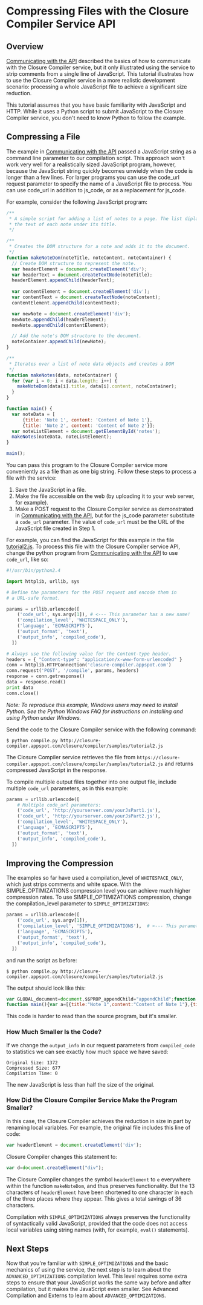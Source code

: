 # Compressing Files with the Closure Compiler Service API

## Overview

[Communicating with the API](api-tutorial-1.md) described the basics of how to communicate with the
Closure Compiler service, but it only illustrated using the service to strip comments from a single
line of JavaScript. This tutorial illustrates how to use the Closure Compiler service in a more
realistic development scenario: processing a whole JavaScript file to achieve a significant size
reduction.

This tutorial assumes that you have basic familiarity with JavaScript and HTTP. While it uses a
Python script to submit JavaScript to the Closure Compiler service, you don't need to know Python
to follow the example.

## Compressing a File

The example in [Communicating with the API](api-tutorial-1.md) passed a JavaScript string as a
command line parameter to our compilation script. This approach won't work very well for a
realistically sized JavaScript program, however, because the JavaScript string quickly becomes
unwieldy when the code is longer than a few lines. For larger programs you can use the code_url
request parameter to specify the name of a JavaScript file to process. You can use code_url in
addition to js_code, or as a replacement for js_code.

For example, consider the following JavaScript program:

```js
/**
 * A simple script for adding a list of notes to a page. The list diplays
 * the text of each note under its title.
 */

/**
 * Creates the DOM structure for a note and adds it to the document.
 */
function makeNoteDom(noteTitle, noteContent, noteContainer) {
  // Create DOM structure to represent the note.
  var headerElement = document.createElement('div');
  var headerText = document.createTextNode(noteTitle);
  headerElement.appendChild(headerText);
  
  var contentElement = document.createElement('div');
  var contentText = document.createTextNode(noteContent);
  contentElement.appendChild(contentText);

  var newNote = document.createElement('div');
  newNote.appendChild(headerElement);
  newNote.appendChild(contentElement);

  // Add the note's DOM structure to the document.
  noteContainer.appendChild(newNote);
}

/**
 * Iterates over a list of note data objects and creates a DOM
 */
function makeNotes(data, noteContainer) {
  for (var i = 0; i < data.length; i++) {
    makeNoteDom(data[i].title, data[i].content, noteContainer);
  }
}

function main() {
  var noteData = [
      {title: 'Note 1', content: 'Content of Note 1'},
      {title: 'Note 2', content: 'Content of Note 2'}];
  var noteListElement = document.getElementById('notes');
  makeNotes(noteData, noteListElement);
}

main();
```

You can pass this program to the Closure Compiler service more conveniently as a file than as one
big string. Follow these steps to process a file with the service:

 1. Save the JavaScript in a file.
 2. Make the file accessible on the web (by uploading it to your web server, for example).
 3. Make a POST request to the Closure Compiler service as demonstrated in
    [Communicating with the API](api-tutorial-1.md), but for the js_code parameter substitute a
    `code_url` parameter. The value of `code_url` must be the URL of the JavaScript file created
    in Step 1.

For example, you can find the JavaScript for this example in the file
[tutorial2.js](http://closure-compiler.appspot.com/closure/compiler/samples/tutorial2.js).
To process this file with the Closure Compiler service API, change the python program from
[Communicating with the API](api-tutorial-1.md) to use `code_url`, like so:

```python
#!/usr/bin/python2.4

import httplib, urllib, sys

# Define the parameters for the POST request and encode them in
# a URL-safe format.

params = urllib.urlencode([
    ('code_url', sys.argv[1]), # <--- This parameter has a new name!
    ('compilation_level', 'WHITESPACE_ONLY'),
    ('language', 'ECMASCRIPT5'),
    ('output_format', 'text'),
    ('output_info', 'compiled_code'),
  ])

# Always use the following value for the Content-type header.
headers = { "Content-type": "application/x-www-form-urlencoded" }
conn = httplib.HTTPConnection('closure-compiler.appspot.com')
conn.request('POST', '/compile', params, headers)
response = conn.getresponse()
data = response.read()
print data
conn.close()
```

*Note: To reproduce this example, Windows users may need to install Python. See the Python Windows
FAQ for instructions on installing and using Python under Windows.*

Send the code to the Closure Compiler service with the following command:

    $ python compile.py http://closure-compiler.appspot.com/closure/compiler/samples/tutorial2.js

The Closure Compiler service retrieves the file from
`https://closure-compiler.appspot.com/closure/compiler/samples/tutorial2.js` and returns compressed
JavaScript in the response.

To compile multiple output files together into one output file, include multiple `code_url`
parameters, as in this example:

```python
params = urllib.urlencode([
    # Multiple code_url parameters:
    ('code_url', 'http://yourserver.com/yourJsPart1.js'),
    ('code_url', 'http://yourserver.com/yourJsPart2.js'),
    ('compilation_level', 'WHITESPACE_ONLY'),
    ('language', 'ECMASCRIPT5'),
    ('output_format', 'text'),
    ('output_info', 'compiled_code'),
  ])
```

## Improving the Compression

The examples so far have used a compilation_level of `WHITESPACE_ONLY`, which just strips comments
and white space. With the SIMPLE_OPTIMIZATIONS compression level you can achieve much higher
compression rates. To use SIMPLE_OPTIMIZATIONS compression, change the compilation_level parameter
to `SIMPLE_OPTIMIZATIONS`:

```python
params = urllib.urlencode([
    ('code_url', sys.argv[1]),
    ('compilation_level', 'SIMPLE_OPTIMIZATIONS'),  # <--- This parameter has a new value!
    ('language', 'ECMASCRIPT5'),
    ('output_format', 'text'),
    ('output_info', 'compiled_code'),
  ])
```

and run the script as before:

    $ python compile.py http://closure-compiler.appspot.com/closure/compiler/samples/tutorial2.js

The output should look like this:

```js
var GLOBAL_document=document,$$PROP_appendChild="appendChild";function makeNoteDom(a,b,c){var d=GLOBAL_document.createElement("div");a=GLOBAL_document.createTextNode(a);d[$$PROP_appendChild](a);a=GLOBAL_document.createElement("div");b=GLOBAL_document.createTextNode(b);a[$$PROP_appendChild](b);b=GLOBAL_document.createElement("div");b[$$PROP_appendChild](d);b[$$PROP_appendChild](a);c[$$PROP_appendChild](b)}function makeNotes(a,b){for(var c=0;c<a.length;c++)makeNoteDom(a[c].title,a[c].content,b)}
function main(){var a=[{title:"Note 1",content:"Content of Note 1"},{title:"Note 2",content:"Content of Note 2"}],b=GLOBAL_document.getElementById("notes");makeNotes(a,b)}main();
```

This code is harder to read than the source program, but it's smaller.

### How Much Smaller Is the Code?

If we change the `output_info` in our request parameters from `compiled_code` to statistics we can
see exactly how much space we have saved:

```
Original Size: 1372
Compressed Size: 677
Compilation Time: 0
```

The new JavaScript is less than half the size of the original.

### How Did the Closure Compiler Service Make the Program Smaller?

In this case, the Closure Compiler achieves the reduction in size in part by renaming local
variables. For example, the original file includes this line of code:

```js
var headerElement = document.createElement('div');
```

Closure Compiler changes this statement to:

```js
var d=document.createElement("div");
```

The Closure Compiler changes the symbol `headerElement` to `e` everywhere within the function
`makeNoteDom`, and thus preserves functionality. But the 13 characters of `headerElement` have been
shortened to one character in each of the three places where they appear.
This gives a total savings of 36 characters.

Compilation with `SIMPLE_OPTIMIZATIONS` always preserves the functionality of syntactically valid
JavaScript, provided that the code does not access local variables using string names (with, for
example, `eval()` statements).

## Next Steps

Now that you're familiar with `SIMPLE_OPTIMIZATIONS` and the basic mechanics of using the service,
the next step is to learn about the `ADVANCED_OPTIMIZATIONS` compilation level. This level
requires some extra steps to ensure that your JavaScript works the same way before and after
compilation, but it makes the JavaScript even smaller. See Advanced Compilation and Externs to
learn about `ADVANCED_OPTIMIZATIONS`.

